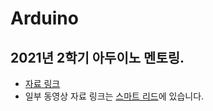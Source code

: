 # Arduino

## 2021년 2학기 아두이노 멘토링.
- [자료 링크](https://github.com/younghoonNa/Arduino/tree/main/Mentoring)
- 일부 동영상 자료 링크는 [스마트 리드](https://smartlead.hallym.ac.kr/course/view.php?id=6269)에 있습니다.
